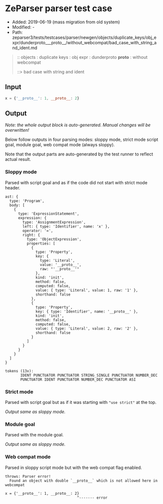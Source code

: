 # ZeParser parser test case

- Added: 2019-06-19 (mass migration from old system)
- Modified: -
- Path: zeparser3/tests/testcases/parser/newgen/objects/duplicate_keys/obj_expr/dunderproto___proto__/without_webcompat/bad_case_with_string_and_ident.md

> :: objects : duplicate keys : obj expr : dunderproto __proto__ : without webcompat
>
> ::> bad case with string and ident

## Input

`````js
x = {'__proto__': 1, __proto__: 2}
`````

## Output

_Note: the whole output block is auto-generated. Manual changes will be overwritten!_

Below follow outputs in four parsing modes: sloppy mode, strict mode script goal, module goal, web compat mode (always sloppy).

Note that the output parts are auto-generated by the test runner to reflect actual result.

### Sloppy mode

Parsed with script goal and as if the code did not start with strict mode header.

`````
ast: {
  type: 'Program',
  body: [
    {
      type: 'ExpressionStatement',
      expression: {
        type: 'AssignmentExpression',
        left: { type: 'Identifier', name: 'x' },
        operator: '=',
        right: {
          type: 'ObjectExpression',
          properties: [
            {
              type: 'Property',
              key: {
                type: 'Literal',
                value: '__proto__',
                raw: "'__proto__'"
              },
              kind: 'init',
              method: false,
              computed: false,
              value: { type: 'Literal', value: 1, raw: '1' },
              shorthand: false
            },
            {
              type: 'Property',
              key: { type: 'Identifier', name: '__proto__' },
              kind: 'init',
              method: false,
              computed: false,
              value: { type: 'Literal', value: 2, raw: '2' },
              shorthand: false
            }
          ]
        }
      }
    }
  ]
}

tokens (13x):
       IDENT PUNCTUATOR PUNCTUATOR STRING_SINGLE PUNCTUATOR NUMBER_DEC
       PUNCTUATOR IDENT PUNCTUATOR NUMBER_DEC PUNCTUATOR ASI
`````

### Strict mode

Parsed with script goal but as if it was starting with `"use strict"` at the top.

_Output same as sloppy mode._

### Module goal

Parsed with the module goal.

_Output same as sloppy mode._

### Web compat mode

Parsed in sloppy script mode but with the web compat flag enabled.

`````
throws: Parser error!
  Found an object with double `__proto__` which is not allowed here in webcompat

x = {'__proto__': 1, __proto__: 2}
                                 ^------- error
`````

